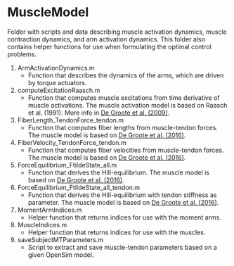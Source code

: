 MuscleModel
===========

Folder with scripts and data describing muscle activation dynamics, muscle contraction dynamics, and arm activation dynamics. This folder also contains helper functions for use when formulating the optimal control problems.

1. ArmActivationDynamics.m
    - Function that describes the dynamics of the arms, which are driven by torque actuators.        
2. computeExcitationRaasch.m
    - Function that computes muscle excitations from time derivative of muscle activations. The muscle activation model is based on Raasch et al. (1991). More info in [De Groote et al. (2009)](https://doi.org/10.1080/10255840902788587).       
3. FiberLength_TendonForce_tendon.m
    - Function that computes fiber lengths from muscle-tendon forces. The muscle model is based on [De Groote et al. (2016)](https://link.springer.com/article/10.1007/s10439-016-1591-9).         
4. FiberVelocity_TendonForce_tendon.m
    - Function that computes fiber velocities from muscle-tendon forces. The muscle model is based on [De Groote et al. (2016)](https://link.springer.com/article/10.1007/s10439-016-1591-9).         
5. ForceEquilibrium_FtildeState_all.m
    - Function that derives the Hill-equilibrium. The muscle model is based on [De Groote et al. (2016)](https://link.springer.com/article/10.1007/s10439-016-1591-9).        
6. ForceEquilibrium_FtildeState_all_tendon.m
    - Function that derives the Hill-equilibrium with tendon stiffness as parameter. The muscle model is based on [De Groote et al. (2016)](https://link.springer.com/article/10.1007/s10439-016-1591-9).          
7. MomentArmIndices.m        
    - Helper function that returns indices for use with the moment arms.        
8. MuscleIndices.m
    - Helper function that returns indices for use with the muscles. 
9. saveSubjectMTParameters.m
    - Script to extract and save muscle-tendon parameters based on a given OpenSim model.
    